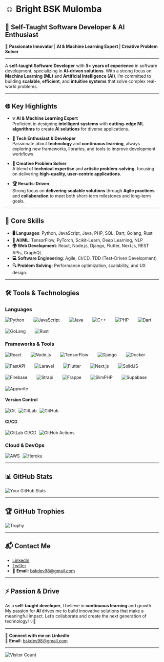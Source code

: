 # **☺️ Bright BSK Mulomba**
## **🎯 Self-Taught Software Developer & AI Enthusiast**  

🌟 **Passionate Innovator | AI & Machine Learning Expert | Creative Problem Solver**

---

A **self-taught Software Developer** with **5+ years of experience** in software development, specializing in **AI-driven solutions**. With a strong focus on **Machine Learning (ML)** and **Artificial Intelligence (AI)**, I’m committed to building **scalable**, **efficient**, and **intuitive systems** that solve complex real-world problems.

---

## **🌐 Key Highlights**
- **💡 AI & Machine Learning Expert**  
  Proficient in designing **intelligent systems** with **cutting-edge ML algorithms** to create **AI solutions** for diverse applications.
  
- **🚀 Tech Enthusiast & Developer**  
  Passionate about **technology** and **continuous learning**, always exploring new frameworks, libraries, and tools to improve development workflows.

- **🎨 Creative Problem Solver**  
  A blend of **technical expertise** and **artistic problem-solving**, focusing on delivering **high-quality, user-centric applications**.

- **🏆 Results-Driven**  
  Strong focus on **delivering scalable solutions** through **Agile practices** and **collaboration** to meet both short-term milestones and long-term goals.

---

## **🔧 Core Skills**
- **🖥️ Languages**: Python, JavaScript, Java, PHP, SQL, Dart, Golang, Rust
- **🤖 AI/ML**: TensorFlow, PyTorch, Scikit-Learn, Deep Learning, NLP
- **🌍 Web Development**: React, Node.js, Django, Flutter, Next.js, REST APIs, GraphQL
- **💻 Software Engineering**: Agile, CI/CD, TDD (Test-Driven Development)
- **🔍 Problem Solving**: Performance optimization, scalability, and UX design.

---

## **🛠️ Tools & Technologies**

### **Languages**
<div style="display: flex; flex-wrap: wrap; gap: 20px;">
  <img src="https://img.shields.io/badge/Python-3776AB?style=flat&logo=python&logoColor=white" alt="Python" style="margin-right: 10px;">
  <img src="https://img.shields.io/badge/JavaScript-F7DF1E?style=flat&logo=javascript&logoColor=black" alt="JavaScript" style="margin-right: 10px;">
  <img src="https://img.shields.io/badge/Java-007396?style=flat&logo=java&logoColor=white" alt="Java" style="margin-right: 10px;">
  <img src="https://img.shields.io/badge/C%2B%2B-00599C?style=flat&logo=cplusplus&logoColor=white" alt="C++" style="margin-right: 10px;">
  <img src="https://img.shields.io/badge/PHP-777BB4?style=flat&logo=php&logoColor=white" alt="PHP" style="margin-right: 10px;">
  <img src="https://img.shields.io/badge/Dart-00B4A2?style=flat&logo=dart&logoColor=white" alt="Dart" style="margin-right: 10px;">
  <img src="https://img.shields.io/badge/Go-00ADD8?style=flat&logo=go&logoColor=white" alt="GoLang" style="margin-right: 10px;">
  <img src="https://img.shields.io/badge/Rust-000000?style=flat&logo=rust&logoColor=white" alt="Rust" style="margin-right: 10px;">
</div>

### **Frameworks & Tools**
<div style="display: flex; flex-wrap: wrap; gap: 20px;">
  <img src="https://img.shields.io/badge/React-61DAFB?style=flat&logo=react&logoColor=black" alt="React" style="margin-right: 10px;">
  <img src="https://img.shields.io/badge/Node.js-339933?style=flat&logo=node.js&logoColor=white" alt="Node.js" style="margin-right: 10px;">
  <img src="https://img.shields.io/badge/TensorFlow-FF6F00?style=flat&logo=tensorflow&logoColor=white" alt="TensorFlow" style="margin-right: 10px;">
  <img src="https://img.shields.io/badge/Django-092E20?style=flat&logo=django&logoColor=white" alt="Django" style="margin-right: 10px;">
  <img src="https://img.shields.io/badge/Docker-2496ED?style=flat&logo=docker&logoColor=white" alt="Docker" style="margin-right: 10px;">
  <img src="https://img.shields.io/badge/FastAPI-009688?style=flat&logo=fastapi&logoColor=white" alt="FastAPI" style="margin-right: 10px;">
  <img src="https://img.shields.io/badge/Laravel-FF2D20?style=flat&logo=laravel&logoColor=white" alt="Laravel" style="margin-right: 10px;">
  <img src="https://img.shields.io/badge/Flutter-02569B?style=flat&logo=flutter&logoColor=white" alt="Flutter" style="margin-right: 10px;">
  <img src="https://img.shields.io/badge/Next.js-000000?style=flat&logo=next.js&logoColor=white" alt="Next.js" style="margin-right: 10px;">
  <img src="https://img.shields.io/badge/SolidJS-FF3E00?style=flat&logo=solidjs&logoColor=white" alt="SolidJS" style="margin-right: 10px;">
  <img src="https://img.shields.io/badge/Firebase-FFCA28?style=flat&logo=firebase&logoColor=white" alt="Firebase" style="margin-right: 10px;">
  <img src="https://img.shields.io/badge/Strapi-2E7FF7?style=flat&logo=strapi&logoColor=white" alt="Strapi" style="margin-right: 10px;">
  <img src="https://img.shields.io/badge/Frappe-42B7B7?style=flat&logo=frappe&logoColor=white" alt="Frappe" style="margin-right: 10px;">
  <img src="https://img.shields.io/badge/Slim%20PHP-FF0000?style=flat&logo=slim&logoColor=white" alt="SlimPHP" style="margin-right: 10px;">
  <img src="https://img.shields.io/badge/Supabase-3ECF8E?style=flat&logo=supabase&logoColor=white" alt="Supabase" style="margin-right: 10px;">
  <img src="https://img.shields.io/badge/Appwrite-000000?style=flat&logo=appwrite&logoColor=white" alt="Appwrite" style="margin-right: 10px;">
</div>

#### **Version Control**
<div style="display: flex; flex-wrap: wrap;">
  <img src="https://img.shields.io/badge/Git-F05032?style=flat&logo=git&logoColor=white" alt="Git" style="margin-right: 10px;">
  <img src="https://img.shields.io/badge/GitLab-FCA121?style=flat&logo=gitlab&logoColor=white" alt="GitLab" style="margin-right: 10px;">
  <img src="https://img.shields.io/badge/GitHub-181717?style=flat&logo=github&logoColor=white" alt="GitHub" style="margin-right: 10px;">
</div>

#### **CI/CD**
<div style="display: flex; flex-wrap: wrap;">
  <img src="https://img.shields.io/badge/GitLab%20CI/CD-FCA121?style=flat&logo=gitlab&logoColor=white" alt="GitLab CI/CD" style="margin-right: 10px;">
  <img src="https://img.shields.io/badge/GitHub%20Actions-181717?style=flat&logo=github-actions&logoColor=white" alt="GitHub Actions" style="margin-right: 10px;">
</div>

### **Cloud & DevOps**
<div style="display: flex; flex-wrap: wrap;">
  <img src="https://img.shields.io/badge/AWS-232F3E?style=flat&logo=amazon-aws&logoColor=white" alt="AWS" style="margin-right: 10px;">
  <img src="https://img.shields.io/badge/Heroku-430098?style=flat&logo=heroku&logoColor=white" alt="Heroku" style="margin-right: 10px;">
</div>

---

## **📊 GitHub Stats**

![Your GitHub Stats](https://github-readme-stats.vercel.app/api?username=DEV-BSK-98&show_icons=true&theme=radical)

---

## **🏆 GitHub Trophies**

![Trophy](https://github-profile-trophy.vercel.app/?username=DEV-BSK-98)

---

## **📬 Contact Me**
- [LinkedIn](https://www.linkedin.com/in/YOUR_USERNAME/)
- [Twitter](https://twitter.com/YOUR_USERNAME)
- 📩 **Email**: bskdev98@gmail.com

---

## **⚡ Passion & Drive**  
As a **self-taught developer**, I believe in **continuous learning** and growth. My passion for **AI** drives me to build innovative solutions that make a meaningful impact. Let’s collaborate and create the next generation of technology! 💡🚀

---

🔗 **Connect with me on LinkedIn**  
📩 **Email**: bskdev98@gmail.com

---

![Visitor Count](https://visitor-badge.glitch.me/badge?page_id=DEV-BSK-98)
